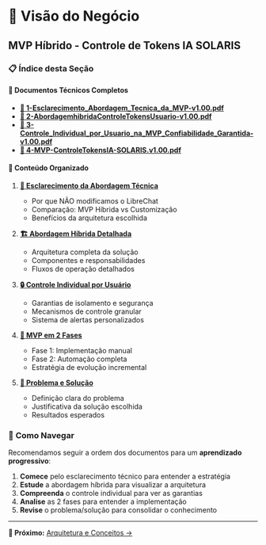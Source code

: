# 🎯 Visão do Negócio
## MVP Híbrido - Controle de Tokens IA SOLARIS

### 📋 **Índice desta Seção**

#### 📄 **Documentos Técnicos Completos**
- **[📄 1-Esclarecimento_Abordagem_Tecnica_da_MVP-v1.00.pdf](../assets/pdfs/docs/assets/pdfs/1-Esclarecimento_Abordagem_Tecnica_da_MVP-v1.00.pdf)**
- **[📄 2-AbordagemhibridaControleTokensUsuario-v1.00.pdf](../assets/pdfs/docs/assets/pdfs/docs/assets/pdfs/2-AbordagemhibridaControleTokensUsuario-v1.00.pdf)**
- **[📄 3-Controle_Individual_por_Usuario_na_MVP_Confiabilidade_Garantida-v1.00.pdf](../assets/pdfs/docs/assets/pdfs/docs/assets/pdfs/3-Controle_Individual_por_Usuario_na_MVP_Confiabilidade_Garantida-v1.00.pdf)**
- **[📄 4-MVP-ControleTokensIA-SOLARIS.v1.00.pdf](../assets/pdfs/docs/assets/pdfs/docs/assets/pdfs/4-MVP-ControleTokensIA-SOLARIS.v1.00.pdf)**

#### 📖 **Conteúdo Organizado**

1. **[🎯 Esclarecimento da Abordagem Técnica](esclarecimento-tecnico.md)**
   - Por que NÃO modificamos o LibreChat
   - Comparação: MVP Híbrida vs Customização
   - Benefícios da arquitetura escolhida

2. **[🏗️ Abordagem Híbrida Detalhada](abordagem-hibrida.md)**
   - Arquitetura completa da solução
   - Componentes e responsabilidades
   - Fluxos de operação detalhados

3. **[🔒 Controle Individual por Usuário](controle-individual.md)**
   - Garantias de isolamento e segurança
   - Mecanismos de controle granular
   - Sistema de alertas personalizados

4. **[🚀 MVP em 2 Fases](mvp-duas-fases.md)**
   - Fase 1: Implementação manual
   - Fase 2: Automação completa
   - Estratégia de evolução incremental

5. **[🎯 Problema e Solução](problema-solucao.md)**
   - Definição clara do problema
   - Justificativa da solução escolhida
   - Resultados esperados

### 🎯 **Como Navegar**

Recomendamos seguir a ordem dos documentos para um **aprendizado progressivo**:

1. **Comece** pelo esclarecimento técnico para entender a estratégia
2. **Estude** a abordagem híbrida para visualizar a arquitetura
3. **Compreenda** o controle individual para ver as garantias
4. **Analise** as 2 fases para entender a implementação
5. **Revise** o problema/solução para consolidar o conhecimento



---

**📖 Próximo:** [Arquitetura e Conceitos →](../02-arquitetura/)

